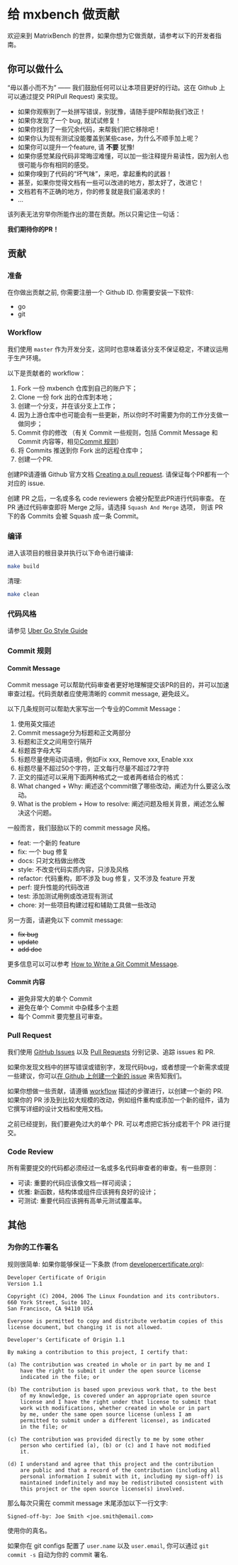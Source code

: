# 给 mxbench 做贡献

欢迎来到 MatrixBench 的世界，如果你想为它做贡献，请参考以下的开发者指南。

## 你可以做什么
“毋以善小而不为” —— 我们鼓励任何可以让本项目更好的行动。这在 Github 上可以通过提交 PR(Pull Request) 来实现。

* 如果你观察到了一处拼写错误，别犹豫，请随手提PR帮助我们改正！
* 如果你发现了一个 bug, 就试试修复！
* 如果你找到了一些冗余代码，来帮我们把它移除吧！
* 如果你认为现有测试没能覆盖到某些case，为什么不顺手加上呢？
* 如果你可以提升一个feature, 请 **不要** 犹豫!
* 如果你感觉某段代码非常晦涩难懂，可以加一些注释提升易读性，因为别人也很可能与你有相同的感受。
* 如果你嗅到了代码的“坏气味”，来吧，拿起重构的武器！
* 甚至，如果你觉得文档有一些可以改进的地方，那太好了，改进它！
* 文档若有不正确的地方，你的修复就是我们最渴求的！
* ...

该列表无法穷举你所能作出的潜在贡献。所以只需记住一句话：

**我们期待你的PR！**


## 贡献
### 准备
在你做出贡献之前, 你需要注册一个 Github ID. 你需要安装一下软件:
* go
* git

### Workflow
我们使用 `master` 作为开发分支，这同时也意味着该分支不保证稳定，不建议运用于生产环境。

以下是贡献者的 workflow：

1. Fork 一份 mxbench 仓库到自己的账户下；
2. Clone 一份 fork 出的仓库到本地；
3. 创建一个分支，并在该分支上工作；
4. 因为上游仓库中也可能会有一些更新，所以你时不时需要为你的工作分支做一做同步；
5. Commit 你的修改 （有关 Commit 一些规则，包括 Commit Message 和 Commit 内容等，相见[Commit 规则](#commit-规则)）
6. 将 Commits 推送到你 Fork 出的远程仓库中；
7. 创建一个PR.

创建PR请遵循 Github 官方文档 [Creating a pull request](https://docs.github.com/en/github/collaborating-with-issues-and-pull-requests/creating-a-pull-request).
请保证每个PR都有一个对应的 issue.

创建 PR 之后，一名或多名 code reviewers 会被分配至此PR进行代码审查。
在 PR 通过代码审查即将 Merge 之际，请选择 `Squash And Merge` 选项， 则该 PR 下的各 Commits 会被 Squash 成一条 Commit。

### 编译
进入该项目的根目录并执行以下命令进行编译:
```bash
make build
```

清理:
```bash
make clean
```

### 代码风格
请参见 [Uber Go Style Guide](https://github.com/uber-go/guide/blob/master/style.md)

### Commit 规则
#### Commit Message

Commit message 可以帮助代码审查者更好地理解提交该PR的目的，并可以加速审查过程。代码贡献者应使用清晰的 commit message, 避免歧义。

以下几条规则可以帮助大家写出一个专业的Commit Message：
1. 使用英文描述
2. Commit message分为标题和正文两部分
3. 标题和正文之间用空行隔开
4. 标题首字母大写
5. 标题尽量使用动词语境，例如Fix xxx, Remove xxx, Enable xxx
6. 标题尽量不超过50个字符，正文每行尽量不超过72字符
7. 正文的描述可以采用下面两种格式之一或者两者结合的格式：
  1. What changed + Why: 阐述这个commit做了哪些改动，阐述为什么要这么改动。
  2. What is the problem + How to resolve: 阐述问题及相关背景，阐述怎么解决这个问题。


一般而言，我们鼓励以下的 commit message 风格。

* feat: 一个新的 feature
* fix: 一个 bug 修复
* docs: 只对文档做出修改
* style: 不改变代码实质内容，只涉及风格
* refactor: 代码重构，即不涉及 bug 修复，又不涉及 feature 开发
* perf: 提升性能的代码改进
* test: 添加测试用例或改进现有测试
* chore: 对一些项目构建过程和辅助工具做一些改动

另一方面，请避免以下 commit message:
* ~~fix bug~~
* ~~update~~
* ~~add doc~~

更多信息可以可以参考 [How to Write a Git Commit Message](http://chris.beams.io/posts/git-commit/).

#### Commit 内容

* 避免非常大的单个 Commit
* 避免在单个 Commit 中杂糅多个主题
* 每个 Commit 要完整且可审查。

### Pull Request
我们使用 [GitHub Issues](https://github.com/ymatrix-data/mxbench/issues) 以及 [Pull Requests](https://github.com/ymatrix-data/mxbench/pulls) 分别记录、追踪 issues 和 PR.

如果你发现文档中的拼写错误或错别字，发现代码bug，或者想提一个新需求或提一些建议，你可以[在 Github 上创建一个新的 issue](https://github.com/ymatrix-data/mxbench/issues/new) 来告知我们。

如果你想做一些贡献，请遵循 [workflow](#Workflow) 描述的步骤进行，以创建一个新的 PR.
如果你的 PR 涉及到比较大规模的改动，例如组件重构或添加一个新的组件，请为它撰写详细的设计文档和使用文档。

之前已经提到，我们要避免过大的单个 PR. 可以考虑把它拆分成若干个 PR 进行提交。

### Code Review
所有需要提交的代码都必须经过一名或多名代码审查者的审查。有一些原则：

- 可读: 重要的代码应该像文档一样可阅读；
- 优雅: 新函数，结构体或组件应该拥有良好的设计；
- 可测试: 重要代码应该拥有高单元测试覆盖率。

## 其他

### 为你的工作署名
规则很简单: 如果你能够保证一下条款 (from [developercertificate.org](http://developercertificate.org/)):

```
Developer Certificate of Origin
Version 1.1

Copyright (C) 2004, 2006 The Linux Foundation and its contributors.
660 York Street, Suite 102,
San Francisco, CA 94110 USA

Everyone is permitted to copy and distribute verbatim copies of this
license document, but changing it is not allowed.

Developer's Certificate of Origin 1.1

By making a contribution to this project, I certify that:

(a) The contribution was created in whole or in part by me and I
    have the right to submit it under the open source license
    indicated in the file; or

(b) The contribution is based upon previous work that, to the best
    of my knowledge, is covered under an appropriate open source
    license and I have the right under that license to submit that
    work with modifications, whether created in whole or in part
    by me, under the same open source license (unless I am
    permitted to submit under a different license), as indicated
    in the file; or

(c) The contribution was provided directly to me by some other
    person who certified (a), (b) or (c) and I have not modified
    it.

(d) I understand and agree that this project and the contribution
    are public and that a record of the contribution (including all
    personal information I submit with it, including my sign-off) is
    maintained indefinitely and may be redistributed consistent with
    this project or the open source license(s) involved.
```

那么每次只需在 commit message 末尾添加以下一行文字:

```
Signed-off-by: Joe Smith <joe.smith@email.com>
```

使用你的真名。

如果你在 git configs 配置了 `user.name` 以及 `user.email`, 你可以通过  `git commit -s` 自动为你的 commit 署名.

